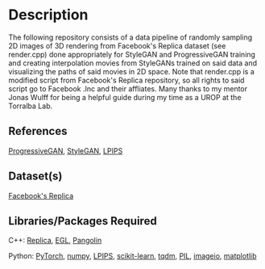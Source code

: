 # Description

The following repository consists of a data pipeline of randomly sampling 2D images of 3D rendering from Facebook's Replica dataset (see render.cpp) done appropriately for 
StyleGAN and ProgressiveGAN training and creating interpolation movies from StyleGANs trained on said data and visualizing the paths of said movies in 2D space. Note that 
render.cpp is a modified script from Facebook's Replica repository, so all rights to said script go to Facebook .Inc and their affliates. Many thanks to my mentor Jonas Wulff
for being a helpful guide during my time as a UROP at the Torralba Lab. 


## References

[ProgressiveGAN](https://arxiv.org/pdf/1710.10196.pdf), 
[StyleGAN](https://arxiv.org/pdf/1812.04948.pdf),
[LPIPS](https://arxiv.org/pdf/1801.03924.pdf)

## Dataset(s)

[Facebook's Replica](https://github.com/facebookresearch/Replica-Dataset)

## Libraries/Packages Required

C++: 
[Replica](https://github.com/facebookresearch/Replica-Dataset),
[EGL](https://github.com/facebookresearch/Replica-Dataset),
[Pangolin](https://github.com/facebookresearch/Replica-Dataset)


Python:
[PyTorch](https://pytorch.org/),
[numpy](https://numpy.org/),
[LPIPS](https://github.com/richzhang/PerceptualSimilarity),
[scikit-learn](https://scikit-learn.org/stable/),
[tqdm](https://github.com/tqdm/tqdm),
[PIL](https://pillow.readthedocs.io/en/stable/),
[imageio](https://imageio.readthedocs.io/en/stable/),
[matplotlib](https://matplotlib.org/)
